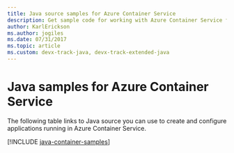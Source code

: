 ```yaml
---
title: Java source samples for Azure Container Service
description: Get sample code for working with Azure Container Service from your Java apps.
author: KarlErickson
ms.author: jogiles
ms.date: 07/31/2017
ms.topic: article
ms.custom: devx-track-java, devx-track-extended-java
---
```


# Java samples for Azure Container Service

The following table links to Java source you can use to create and configure applications running in Azure Container Service.

[!INCLUDE [java-container-samples](includes/java-container-samples.md)]
